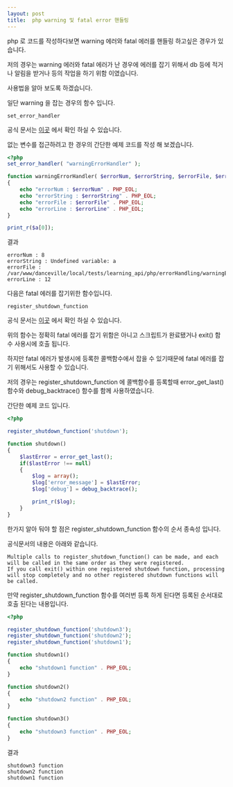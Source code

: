 ```yaml
---
layout: post
title:  php warning 및 fatal error 핸들링
---
```


php 로 코드를 작성하다보면 warning 에러와 fatal 에러를 핸들링 하고싶은 경우가 있습니다.

저의 경우는 warning 에러와 fatal 에러가 난 경우에 에러를 잡기 위해서 db 등에 적거나 알림을 받거나 등의 작업을 하기 위함 이였습니다.

사용법을 알아 보도록 하겠습니다.

일단 warning 을 잡는 경우의 함수 입니다.

```
set_error_handler
```

공식 문서는 [이곳](http://php.net/manual/en/function.set-error-handler.php) 에서 확인 하실 수 있습니다.

없는 변수를 접근하려고 한 경우의 간단한 예제 코드를 작성 해 보겠습니다. 

```php
<?php
set_error_handler( "warningErrorHandler" );

function warningErrorHandler( $errorNum, $errorString, $errorFile, $errorLine, $errorContext = null )
{
    echo "errorNum : $errorNum" . PHP_EOL;
    echo "errorString : $errorString" . PHP_EOL;
    echo "errorFile : $errorFile" . PHP_EOL;
    echo "errorLine : $errorLine" . PHP_EOL;
}

print_r($a[0]);
```

결과

```
errorNum : 8
errorString : Undefined variable: a
errorFile : /var/www/danceville/local/tests/learning_api/php/errorHandling/warningErrorHandling.php
errorLine : 12
```

다음은 fatal 에러를 잡기위한 함수입니다. 

```
register_shutdown_function
```

공식 문서는 [이곳](http://php.net/manual/en/function.register-shutdown-function.php) 에서 확인 하실 수 있습니다.

위의 함수는 정확히 fatal 에러를 잡기 위함은 아니고 스크립트가 완료됐거나 exit() 함수 사용시에 호출 됩니다.

하지만 fatal 에러가 발생시에 등록한 콜백함수에서 잡을 수 있기때문에 fatal 에러를 잡기 위해서도 사용할 수 있습니다.

저의 경우는 register_shutdown_function 에 콜백함수를 등록할때 error_get_last() 함수와 debug_backtrace() 함수를 함께 사용하였습니다.

간단한 예제 코드 입니다.

```php
<?php

register_shutdown_function('shutdown');

function shutdown()
{
    $lastError = error_get_last();
    if($lastError !== null)
    {
        $log = array();
        $log['error_message'] = $lastError;
        $log['debug'] = debug_backtrace();

        print_r($log);
    }
}
```

한가지 알아 둬야 할 점은 register_shutdown_function 함수의 순서 종속성 입니다.

공식문서의 내용은 아래와 같습니다.

```
Multiple calls to register_shutdown_function() can be made, and each will be called in the same order as they were registered. 
If you call exit() within one registered shutdown function, processing will stop completely and no other registered shutdown functions will be called.
```

만약 register_shutdown_function 함수를 여러번 등록 하게 된다면 등록된 순서대로 호출 된다는 내용입니다.


```php
<?php

register_shutdown_function('shutdown3');
register_shutdown_function('shutdown2');
register_shutdown_function('shutdown1');

function shutdown1()
{
    echo "shutdown1 function" . PHP_EOL;
}

function shutdown2()
{
    echo "shutdown2 function" . PHP_EOL;
}

function shutdown3()
{
    echo "shutdown3 function" . PHP_EOL;
}
```

결과

```
shutdown3 function
shutdown2 function
shutdown1 function
```